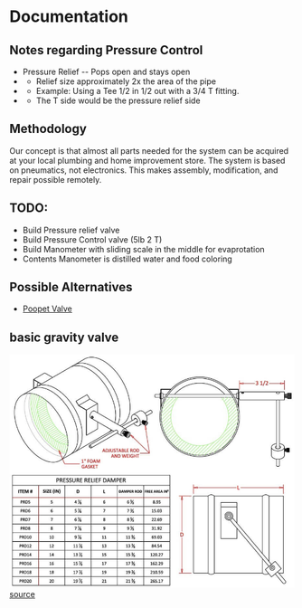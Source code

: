 # Documentation

## Notes regarding Pressure Control
* Pressure Relief -- Pops open and stays open
* * Relief size approximately 2x the area of the pipe
* * Example: Using a Tee 1/2 in 1/2 out  with a 3/4 T fitting.
* * The T side would be the pressure relief side

## Methodology
Our concept is that almost all parts needed for the system can be acquired at your local plumbing and home improvement store. The system is based on pneumatics, not electronics. This makes assembly, modification, and repair possible remotely.


## TODO:
* Build Pressure relief valve
* Build Pressure Control valve (5lb 2 T)
* Build Manometer with sliding scale in the middle for evaprotation
* Contents Manometer is distilled water and food coloring


## Possible Alternatives
* [Poopet Valve](https://www.grainger.com/product/CDI-CONTROL-DEVICES-Vacuum-Pressure-Relief-Valve-5Z763?cm_sp=Product_Details-_-Products_Based_on_Your_Search-_-IDPPLARECS&cm_vc=IDPPLARECS)

## basic gravity valve
![basic gravity valve](prd1small_1_1.jpg)
[source](https://www.famcomfg.com/product/pressure-relief-barometric-damper/?attribute_pa_size=ab-6inch&utm_source)
